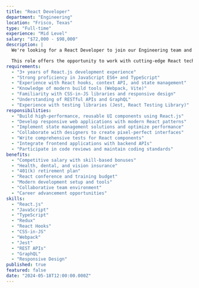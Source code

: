 ```yaml
---
title: "React Developer"
department: "Engineering"
location: "Frisco, Texas"
type: "Full-time"
experience: "Mid Level"
salary: "$72,000 - $98,000"
description: |
  We're looking for a React Developer to join our Engineering team and build high-performance, reusable UI components using React.js frameworks. You'll work on modern web applications and contribute to our growing portfolio of client-facing solutions.

  This role offers the opportunity to work with cutting-edge React technologies and create exceptional user experiences.
requirements:
  - "3+ years of React.js development experience"
  - "Strong proficiency in JavaScript ES6+ and TypeScript"
  - "Experience with React hooks, context API, and state management"
  - "Knowledge of modern build tools (Webpack, Vite)"
  - "Familiarity with CSS-in-JS libraries and responsive design"
  - "Understanding of RESTful APIs and GraphQL"
  - "Experience with testing libraries (Jest, React Testing Library)"
responsibilities:
  - "Build high-performance, reusable UI components using React.js"
  - "Develop responsive web applications with modern React patterns"
  - "Implement state management solutions and optimize performance"
  - "Collaborate with designers to create pixel-perfect interfaces"
  - "Write comprehensive tests for React components"
  - "Integrate frontend applications with backend APIs"
  - "Participate in code reviews and maintain coding standards"
benefits:
  - "Competitive salary with skill-based bonuses"
  - "Health, dental, and vision insurance"
  - "401(k) retirement plan"
  - "React conference and training budget"
  - "Modern development setup and tools"
  - "Collaborative team environment"
  - "Career advancement opportunities"
skills:
  - "React.js"
  - "JavaScript"
  - "TypeScript"
  - "Redux"
  - "React Hooks"
  - "CSS-in-JS"
  - "Webpack"
  - "Jest"
  - "REST APIs"
  - "GraphQL"
  - "Responsive Design"
published: true
featured: false
date: "2024-05-18T12:00:00.000Z"
---
```

